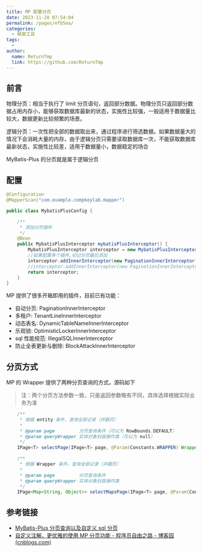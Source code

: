 ```yaml
---
title: MP 配置分页
date: 2023-11-28 07:54:04
permalink: /pages/efb5ea/
categories:
  - 框架工具
tags:
  - 
author: 
  name: ReturnTmp
  link: https://github.com/ReturnTmp
---
```


## 前言

物理分页：相当于执行了 limit 分页语句，返回部分数据。物理分页只返回部分数据占用内存小，能够获取数据库最新的状态，实施性比较强，一般适用于数据量比较大，数据更新比较频繁的场景。

逻辑分页：一次性把全部的数据取出来，通过程序进行筛选数据。如果数据量大的情况下会消耗大量的内存，由于逻辑分页只需要读取数据库一次，不能获取数据库最新状态，实施性比较差，适用于数据量小，数据稳定的场合

MyBatis-Plus 的分页就是属于逻辑分页


## 配置

```java
@Configuration
@MapperScan("com.example.compkeylab.mapper")

public class MybatisPlusConfig {

    /**
     * 添加分页插件
     */
    @Bean
    public MybatisPlusInterceptor mybatisPlusInterceptor() {
        MybatisPlusInterceptor interceptor = new MybatisPlusInterceptor();
        //如果配置多个插件,切记分页最后添加
        interceptor.addInnerInterceptor(new PaginationInnerInterceptor(DbType.MYSQL));
        //interceptor.addInnerInterceptor(new PaginationInnerInterceptor()); 如果有多数据源可以不配具体类型 否则都建议配上具体的DbType
        return interceptor;
    }
}

```

MP 提供了很多开箱即用的插件，目前已有功能：

- 自动分页: PaginationInnerInterceptor
- 多租户: TenantLineInnerInterceptor
- 动态表名: DynamicTableNameInnerInterceptor
- 乐观锁: OptimisticLockerInnerInterceptor
- sql 性能规范: IllegalSQLInnerInterceptor
- 防止全表更新与删除: BlockAttackInnerInterceptor

## 分页方式

MP 的 Wrapper 提供了两种分页查询的方式，源码如下

> 注：两个分页方法参数一致，只是返回参数略有不同，具体选择根据实际业务为准

```java
    /**
     * 根据 entity 条件，查询全部记录（并翻页）
     *
     * @param page         分页查询条件（可以为 RowBounds.DEFAULT）
     * @param queryWrapper 实体对象封装操作类（可以为 null）
     */
    IPage<T> selectPage(IPage<T> page, @Param(Constants.WRAPPER) Wrapper<T> queryWrapper);

    /**
     * 根据 Wrapper 条件，查询全部记录（并翻页）
     *
     * @param page         分页查询条件
     * @param queryWrapper 实体对象封装操作类
     */
    IPage<Map<String, Object>> selectMapsPage(IPage<T> page, @Param(Constants.WRAPPER) Wrapper<T> queryWrapper);
```



## 参考链接

- [MyBatis-Plus 分页查询以及自定义 sql 分页](https://blog.csdn.net/weixin_38111957/article/details/91554108)
- [自定义注解，更优雅的使用 MP 分页功能 - 程序员自由之路 - 博客园 (cnblogs.com)](https://www.cnblogs.com/54chensongxia/p/14262676.html)
